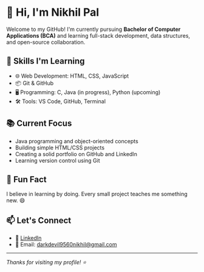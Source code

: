 # 👋 Hi, I'm Nikhil Pal

Welcome to my GitHub! I'm currently pursuing **Bachelor of Computer Applications (BCA)** and learning full-stack development, data structures, and open-source collaboration.

## 🚀 Skills I'm Learning

- 🌐 Web Development: HTML, CSS, JavaScript
- 📦 Git & GitHub
- 🖥️ Programming: C, Java (in progress), Python (upcoming)
- 🛠️ Tools: VS Code, GitHub, Terminal

## 📚 Current Focus

- Java programming and object-oriented concepts
- Building simple HTML/CSS projects
- Creating a solid portfolio on GitHub and LinkedIn
- Learning version control using Git



## 🌱 Fun Fact

I believe in learning by doing. Every small project teaches me something new. 😄

## 📫 Let's Connect

- 💼 [LinkedIn](https://www.linkedin.com/in/nikhil-pal-548169375?utm_source=share&utm_campaign=share_via&utm_content=profile&utm_medium=android_app)
- 📧 Email: darkdevil9560nikhil@gmail.com

---

_Thanks for visiting my profile! ⭐_
